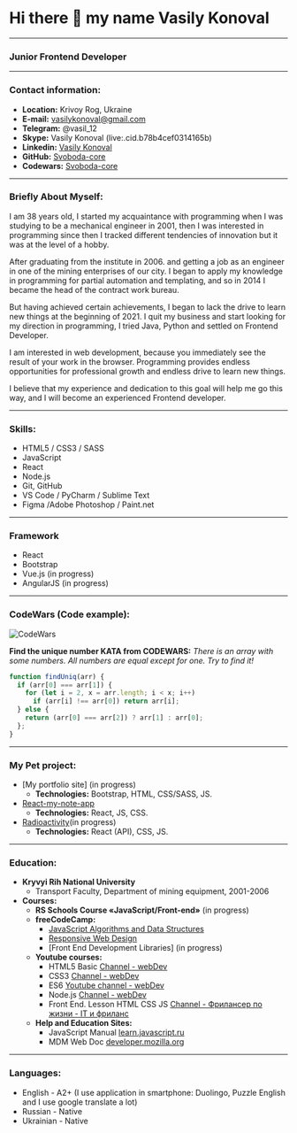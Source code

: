# Hi there 👋 my name Vasily Konoval
---
### Junior Frontend Developer
---

### Contact information:
* **Location:** Krivoy Rog, Ukraine<br>
* **E-mail:** vasilykonoval@gmail.com<br>
* **Telegram:** @vasil_12<br>
* **Skype:** Vasily Konoval (live:.cid.b78b4cef0314165b)<br>
* **Linkedin:** [Vasily Konoval](https://www.linkedin.com/in/vasily-konoval-547938206/)<br>
* **GitHub:** [Svoboda-core](https://github.com/Svoboda-core)<br>
* **Codewars:** [Svoboda-core](https://www.codewars.com/users/svoboda-core)<br>

---

### Briefly About Myself:
I am 38 years old, I started my acquaintance with programming when I was studying to be a mechanical engineer in 2001, then I was interested in programming since then I tracked different tendencies of innovation but it was at the level of a hobby.<br>

After graduating from the institute in 2006. and getting a job as an engineer in one of the mining enterprises of our city. I began to apply my knowledge in programming for partial automation and templating, and so in 2014 I became the head of the contract work bureau.<br>

But having achieved certain achievements, I began to lack the drive to learn new things at the beginning of 2021. I quit my business and start looking for my direction in programming, I tried Java, Python and settled on Frontend Developer.<br>

I am interested in web development, because you immediately see the result of your work in the browser. Programming provides endless opportunities for professional growth and endless drive to learn new things.<br>

I believe that my experience and dedication to this goal will help me go this way, and I will become an experienced Frontend developer.<br>

---

### Skills:

* HTML5 / CSS3 / SASS
* JavaScript
* React
* Node.js
* Git, GitHub
* VS Code / PyCharm / Sublime Text
* Figma /Adobe Photoshop / Paint.net

---

### Framework
* React 
* Bootstrap
* Vue.js (in progress)
* AngularJS (in progress)

---

### CodeWars (Code example):

![CodeWars](https://www.codewars.com/users/svoboda-core/badges/large)

**Find the unique number KATA from CODEWARS:**
*There is an array with some numbers. All numbers are equal except for one. Try to find it!*

```javascript
function findUniq(arr) {
  if (arr[0] === arr[1]) {
    for (let i = 2, x = arr.length; i < x; i++)
      if (arr[i] !== arr[0]) return arr[i];
  } else {
    return (arr[0] === arr[2]) ? arr[1] : arr[0];
  };
}
```
---

### My Pet project:
* [My portfolio site] (in progress)
  * **Technologies:** Bootstrap, HTML, CSS/SASS, JS.
* [React-my-note-app](https://github.com/svoboda-core/react-my-note-app)
  * **Technologies:** React, JS, CSS.
* [Radioactivity](https://github.com/svoboda-core/radioactivity)(in progress)
  * **Technologies:** React (API), CSS, JS. 

---
### Education:

* **Kryvyi Rih National University**
  * Transport Faculty, Department of mining equipment, 2001-2006
* **Courses:**
  * **RS Schools Course «JavaScript/Front-end»** (in progress)
  * **freeCodeCamp:**
    * [JavaScript Algorithms and Data Structures](https://freecodecamp.org/certification/Vasily_Konoval/javascript-algorithms-and-data-structures)
    * [Responsive Web Design](https://www.freecodecamp.org/certification/Vasily_Konoval/responsive-web-design)
    * [Front End Development Libraries] (in progress)
  * **Youtube courses:**
    * HTML5 Basic [Сhannel - webDev](https://www.youtube.com/playlist?list=PLNkWIWHIRwMFtHHg0amAgocYP-kZypbY7)
    * CSS3 [Сhannel - webDev](https://www.youtube.com/playlist?list=PLNkWIWHIRwMHUawuIEpPI_tOG7Mfhs_sA)
    * ES6 [Youtube channel - webDev](https://www.youtube.com/playlist?list=PLNkWIWHIRwMGLJXugVvdK7i8UagGQNaXD)
    * Node.js [Сhannel - webDev](https://www.youtube.com/playlist?list=PLNkWIWHIRwMFtsaJ4b_wwkJDHKJeuAkP0)
    * Front End. Lesson HTML CSS JS [Сhannel - Фрилансер по жизни - IT и фриланс](https://www.youtube.com/playlist?list=PLM6XATa8CAG4F9nAIYNS5oAiPotxwLFIr)
  * **Help and Education Sites:**
    * JavaScript Manual [learn.javascript.ru](https://learn.javascript.ru/)
    * MDM Web Doc [developer.mozilla.org](https://developer.mozilla.org/)

----
### Languages:

- English \- A2+ (I use application in smartphone: Duolingo, Puzzle English and I use google translate a lot)
- Russian \- Native
- Ukrainian \- Native
